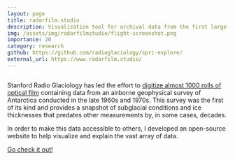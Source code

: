 ```yaml
---
layout: page
title: radarfilm.studio
description: Visualization tool for archival data from the first large-scale ice-penetrating radar survey of Antarctica
img: /assets/img/radarfilmstudio/flight-screenshot.png
importance: 20
category: research
github: https://github.com/radioglaciology/spri-explore/
external_url: https://www.radarfilm.studio/
---
```


 <div class="row">
  <a href="https://www.radarfilm.studio/" target="_blank">
  <div class="col-sm mt-3 mt-md-0">
   <img class="img-fluid rounded z-depth-1" src="{{ '/assets/img/radarfilmstudio/flight-screenshot.png' | relative_url }}" alt=""/>
  </div>
  </a>
 </div>
 <div class="caption"></div>

Stanford Radio Glaciology has led the effort to [digitize almost 1000 rolls of optical film](https://exhibits.stanford.edu/radarfilm) containing data from an airborne geophysical survey of Antarctica conducted in the late 1960s and 1970s. This survey was the first of its kind and provides a snapshot of subglacial conditions and ice thicknesses that predates other measurements by, in some cases, decades.

In order to make this data accessible to others, I developed an open-source website to help visualize and explain the vast array of data.

[Go check it out!](https://www.radarfilm.studio/)